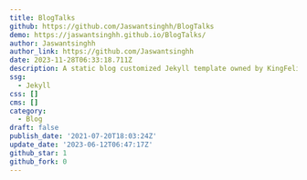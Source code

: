 ```yaml
---
title: BlogTalks
github: https://github.com/Jaswantsinghh/BlogTalks
demo: https://jaswantsinghh.github.io/BlogTalks/
author: Jaswantsinghh
author_link: https://github.com/Jaswantsinghh
date: 2023-11-28T06:33:18.711Z
description: A static blog customized Jekyll template owned by KingFelix.
ssg:
  - Jekyll
css: []
cms: []
category:
  - Blog
draft: false
publish_date: '2021-07-20T18:03:24Z'
update_date: '2023-06-12T06:47:17Z'
github_star: 1
github_fork: 0
---
```

